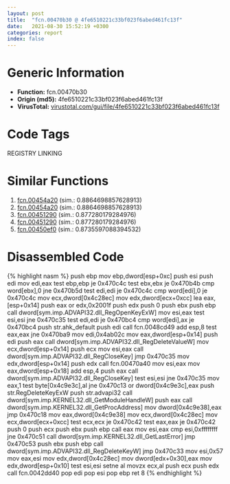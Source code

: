 ```yaml
---
layout: post
title:  "fcn.00470b30 @ 4fe6510221c33bf023f6abed461fc13f"
date:   2021-08-30 15:52:19 +0300
categories: report
index: false
---
```


# Generic Information
- **Function:** fcn.00470b30
- **Origin (md5):** 4fe6510221c33bf023f6abed461fc13f
- **VirusTotal:** [virustotal.com/gui/file/4fe6510221c33bf023f6abed461fc13f][virustotal_ref]

# Code Tags
<span class="tag" id="REGISTRY">REGISTRY</span>
<span class="tag" id="LINKING">LINKING</span>


# Similar Functions

1. [fcn.00454a20][similar_1_ref] (sim.: 0.8864698857628913)
2. [fcn.00454a20][similar_2_ref] (sim.: 0.8864698857628913)
3. [fcn.00451290][similar_3_ref] (sim.: 0.877280179284976)
4. [fcn.00451290][similar_4_ref] (sim.: 0.877280179284976)
5. [fcn.00450ef0][similar_5_ref] (sim.: 0.8735597088394532)


# Disassembled Code

{% highlight nasm %}
push ebp
mov ebp,dword[esp+0xc]
push esi
push edi
mov edi,eax
test ebp,ebp
je 0x470c4c
test ebx,ebx
je 0x470b4b
cmp word[ebx],0
jne 0x470b5d
test edi,edi
je 0x470c4c
cmp word[edi],0
je 0x470c4c
mov ecx,dword[0x4c28ec]
mov edx,dword[ecx+0xcc]
lea eax,[esp+0x14]
push eax
or edx,0x2001f
push edx
push 0
push ebx
push ebp
call dword[sym.imp.ADVAPI32.dll_RegOpenKeyExW]
mov esi,eax
test esi,esi
jne 0x470c35
test edi,edi
je 0x470bc4
cmp word[edi],ax
je 0x470bc4
push str.ahk_default
push edi
call fcn.0048cd49
add esp,8
test eax,eax
jne 0x470ba9
mov edi,0x4ab02c
mov eax,dword[esp+0x14]
push edi
push eax
call dword[sym.imp.ADVAPI32.dll_RegDeleteValueW]
mov ecx,dword[esp+0x14]
push ecx
mov esi,eax
call dword[sym.imp.ADVAPI32.dll_RegCloseKey]
jmp 0x470c35
mov edx,dword[esp+0x14]
push edx
call fcn.00470a40
mov esi,eax
mov eax,dword[esp+0x18]
add esp,4
push eax
call dword[sym.imp.ADVAPI32.dll_RegCloseKey]
test esi,esi
jne 0x470c35
mov eax,1
test byte[0x4c9e3c],al
jne 0x470c13
or dword[0x4c9e3c],eax
push str.RegDeleteKeyExW
push str.advapi32
call dword[sym.imp.KERNEL32.dll_GetModuleHandleW]
push eax
call dword[sym.imp.KERNEL32.dll_GetProcAddress]
mov dword[0x4c9e38],eax
jmp 0x470c18
mov eax,dword[0x4c9e38]
mov ecx,dword[0x4c28ec]
mov ecx,dword[ecx+0xcc]
test ecx,ecx
je 0x470c42
test eax,eax
je 0x470c42
push 0
push ecx
push ebx
push ebp
call eax
mov esi,eax
cmp esi,0xffffffff
jne 0x470c51
call dword[sym.imp.KERNEL32.dll_GetLastError]
jmp 0x470c53
push ebx
push ebp
call dword[sym.imp.ADVAPI32.dll_RegDeleteKeyW]
jmp 0x470c33
mov esi,0x57
mov eax,esi
mov edx,dword[0x4c28ec]
mov dword[edx+0x30],eax
mov edx,dword[esp+0x10]
test esi,esi
setne al
movzx ecx,al
push ecx
push edx
call fcn.0042dd40
pop edi
pop esi
pop ebp
ret 8
{% endhighlight %}


[similar_1_ref]: /report/fcn.00454a20@ec199daf84c7d2c754bb8d013dd4880e
[similar_2_ref]: /report/fcn.00454a20@4fe6510221c33bf023f6abed461fc13f
[similar_3_ref]: /report/fcn.00451290@4fe6510221c33bf023f6abed461fc13f
[similar_4_ref]: /report/fcn.00451290@ec199daf84c7d2c754bb8d013dd4880e
[similar_5_ref]: /report/fcn.00450ef0@ec199daf84c7d2c754bb8d013dd4880e
[virustotal_ref]: https://www.virustotal.com/gui/file/4fe6510221c33bf023f6abed461fc13f